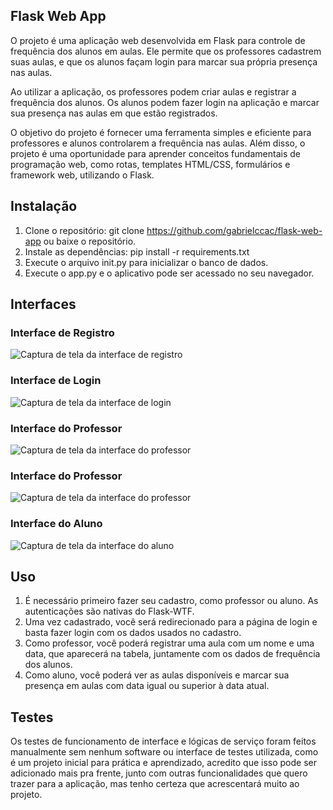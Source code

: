## Flask Web App

O projeto é uma aplicação web desenvolvida em Flask para controle de frequência dos alunos em aulas. Ele permite que os professores cadastrem suas aulas, e que os alunos façam login para marcar sua própria presença nas aulas.

Ao utilizar a aplicação, os professores podem criar aulas e registrar a frequência dos alunos. Os alunos podem fazer login na aplicação e marcar sua presença nas aulas em que estão registrados.

O objetivo do projeto é fornecer uma ferramenta simples e eficiente para professores e alunos controlarem a frequência nas aulas. Além disso, o projeto é uma oportunidade para aprender conceitos fundamentais de programação web, como rotas, templates HTML/CSS, formulários e framework web, utilizando o Flask.

## Instalação

1. Clone o repositório: git clone https://github.com/gabrielccac/flask-web-app ou baixe o repositório.
2. Instale as dependências: pip install -r requirements.txt
3. Execute o arquivo init.py para inicializar o banco de dados.
4. Execute o app.py e o aplicativo pode ser acessado no seu navegador.


## Interfaces

<h3>Interface de Registro</h3>
<img src="https://i.imgur.com/qj7pDwt.png" alt="Captura de tela da interface de registro">

<h3>Interface de Login</h3>
<img src="https://i.imgur.com/ZFVH87M.png" alt="Captura de tela da interface de login">

<h3>Interface do Professor</h3>
<img src="https://i.imgur.com/pLbUq7U.png" alt="Captura de tela da interface do professor">

<h3>Interface do Professor</h3>
<img src="https://i.imgur.com/HcL6aQR.png" alt="Captura de tela da interface do professor">

<h3>Interface do Aluno</h3>
<img src="https://i.imgur.com/SZwKcaY.png" alt="Captura de tela da interface do aluno">


## Uso

1. É necessário primeiro fazer seu cadastro, como professor ou aluno. As autenticações são nativas do Flask-WTF.
2. Uma vez cadastrado, você será redirecionado para a página de login e basta fazer login com os dados usados no cadastro.
3. Como professor, você poderá registrar uma aula com um nome e uma data, que aparecerá na tabela, juntamente com os dados de frequência dos alunos.
4. Como aluno, você poderá ver as aulas disponíveis e marcar sua presença em aulas com data igual ou superior à data atual.

## Testes

Os testes de funcionamento de interface e lógicas de serviço foram feitos manualmente sem nenhum software ou interface de testes utilizada, como é um projeto inicial para prática e aprendizado, acredito que isso pode ser adicionado mais pra frente, junto com outras funcionalidades que quero trazer para a aplicação, mas tenho certeza que acrescentará muito ao projeto.
